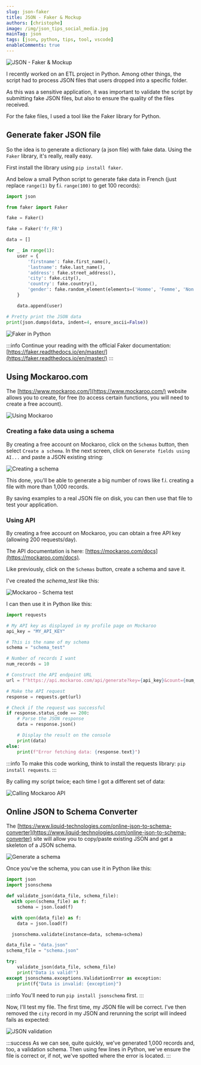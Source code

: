 ```yaml
---
slug: json-faker
title: JSON - Faker & Mockup
authors: [christophe]
image: /img/json_tips_social_media.jpg
mainTag: json
tags: [json, python, tips, tool, vscode]
enableComments: true
---
```

![JSON - Faker & Mockup](/img/json_tips_header.jpg)

<!-- cspell:ignore birthdate,homme,femme,binaire,Mockaroo -->

I recently worked on an ETL project in Python. Among other things, the script had to process JSON files that users dropped into a specific folder.

As this was a sensitive application, it was important to validate the script by submitting fake JSON files, but also to ensure the quality of the files received.

For the fake files, I used a tool like the Faker library for Python.

<!-- truncate -->

## Generate faker JSON file

So the idea is to generate a dictionary (a json file) with fake data. Using the `Faker` library, it's really, really easy.

First install the library using `pip install faker`.

And below a small Python script to generate fake data in French (just replace `range(1)` by f.i. `range(100)` to get 100 records):

<Snippets filename="fake.py">

```python
import json

from faker import Faker

fake = Faker()

fake = Faker('fr_FR')

data = []

for _ in range(1):
    user = {
        'firstname': fake.first_name(),
        'lastname': fake.last_name(),
        'address': fake.street_address(),
        'city': fake.city(),
        'country': fake.country(),
        'gender': fake.random_element(elements=('Homme', 'Femme', 'Non binaire'))
    }

    data.append(user)

# Pretty print the JSON data
print(json.dumps(data, indent=4, ensure_ascii=False))
```

</Snippets>

![Faker in Python](./images/python.png)

:::info
Continue your reading with the official Faker documentation: [https://faker.readthedocs.io/en/master/](https://faker.readthedocs.io/en/master/)
:::

## Using Mockaroo.com

The [https://www.mockaroo.com/](https://www.mockaroo.com/) website allows you to create, for free (to access certain functions, you will need to create a free account).

![Using Mockaroo](./images/mockaroo.png)

### Creating a fake data using a schema

By creating a free account on Mockaroo, click on the `Schemas` button, then select `Create a schema`. In the next screen, click on `Generate fields using AI...` and paste a JSON existing string:

![Creating a schema](./images/creating_schema.png)

This done, you'll be able to generate a big number of rows like f.i. creating a file with more than 1,000 records.

By saving examples to a real JSON file on disk, you can then use that file to test your application.

### Using API

By creating a free account on Mockaroo, you can obtain a free API key (allowing 200 requests/day).

The API documentation is here: [https://mockaroo.com/docs](https://mockaroo.com/docs).

Like previously, click on the `Schemas` button, create a schema and save it.

I've created the *schema_test* like this:

![Mockaroo - Schema test](./images/mockaroo_schema_test.png)

I can then use it in Python like this:

<Snippets filename="schema_test.py">

```python
import requests

# My API key as displayed in my profile page on Mockaroo
api_key = "MY_API_KEY"

# This is the name of my schema
schema = "schema_test"

# Number of records I want
num_records = 10

# Construct the API endpoint URL
url = f"https://api.mockaroo.com/api/generate?key={api_key}&count={num_records}&schema={schema}"

# Make the API request
response = requests.get(url)

# Check if the request was successful
if response.status_code == 200:
    # Parse the JSON response
    data = response.json()

    # Display the result on the console
    print(data)
else:
    print(f"Error fetching data: {response.text}")
```

</Snippets>

:::info
To make this code working, think to install the requests library: `pip install requests`.
:::

By calling my script twice; each time I got a different set of data:

![Calling Mockaroo API](./images/calling_mockaroo_api.png)

## Online JSON to Schema Converter

The [https://www.liquid-technologies.com/online-json-to-schema-converter](https://www.liquid-technologies.com/online-json-to-schema-converter) site will allow you to copy/paste existing JSON and get a skeleton of a JSON schema.

![Generate a schema](./images/generate_schema.png)

Once you've the schema, you can use it in Python like this:

<Snippets filename="validate.py">

```python
import json
import jsonschema

def validate_json(data_file, schema_file):
  with open(schema_file) as f:
    schema = json.load(f)

  with open(data_file) as f:
    data = json.load(f)

  jsonschema.validate(instance=data, schema=schema)

data_file = "data.json"
schema_file = "schema.json"

try:
    validate_json(data_file, schema_file)
    print("Data is valid!")
except jsonschema.exceptions.ValidationError as exception:
    print(f{"Data is invalid: {exception}")
```

</Snippets>

:::info
You'll need to run `pip install jsonschema` first.
:::

Now, I'll test my file. The first time, my JSON file will be correct. I've then removed the `city` record in my JSON and rerunning the script will indeed fails as expected:

![JSON validation](./images/validate.png)

:::success
As we can see, quite quickly, we've generated 1,000 records and, too, a validation schema. Then using few lines in Python, we've ensure the file is correct or, if not, we've spotted where the error is located.
:::
